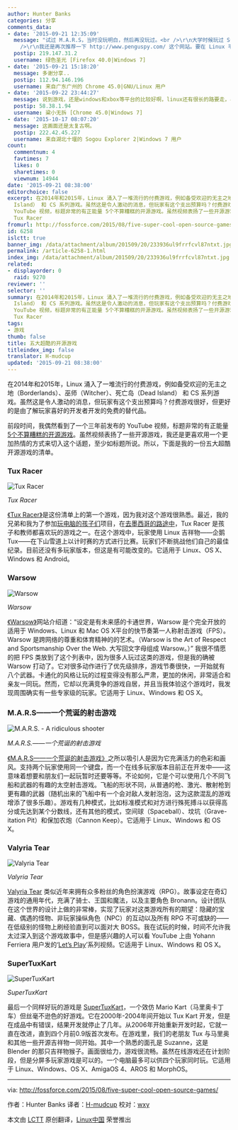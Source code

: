 ```yaml
---
author: Hunter Banks
categories: 分享
comments_data:
- date: '2015-09-21 12:35:09'
  message: "试过 M.A.R.S，当时没玩明白，然后再没玩过。<br />\r\n大学时候玩过 SuperTuxKart 很长时间。毕业后再玩的时候，它都已经更换游戏引擎了。<br
    />\r\n我还是再次推荐一下 http://www.penguspy.com/ 这个网站。要在 Linux 平台玩游戏的话，到这里找就对了。"
  postip: 219.147.31.2
  username: 绿色圣光 [Firefox 40.0|Windows 7]
- date: '2015-09-21 15:18:20'
  message: 多谢分享..
  postip: 112.94.146.196
  username: 来自广东广州的 Chrome 45.0|GNU/Linux 用户
- date: '2015-09-22 23:44:27'
  message: 说到游戏，还是windows和xbox等平台的比较好啊，linux还有很长的路要走，毕竟桌面版的普及率也就那么点·····
  postip: 58.38.1.94
  username: 粱小无拆 [Chrome 45.0|Windows 7]
- date: '2015-10-17 08:07:20'
  message: 这画面还是太复古啊。
  postip: 222.42.45.227
  username: 来自湖北十堰的 Sogou Explorer 2|Windows 7 用户
count:
  commentnum: 4
  favtimes: 7
  likes: 0
  sharetimes: 0
  viewnum: 14944
date: '2015-09-21 08:38:00'
editorchoice: false
excerpt: 在2014年和2015年，Linux 涌入了一堆流行的付费游戏，例如备受欢迎的无主之地（Borderlands）、巫师（Witcher）、死亡岛（Dead
  Island） 和 CS 系列游戏。虽然这是令人激动的消息，但玩家有这个支出预算吗？付费游戏很好，但更好的是由了解玩家喜好的开发者开发的免费的替代品。 前段时间，我偶然看到了一个三年前发布的
  YouTube 视频，标题非常的有正能量 5个不算糟糕的开源游戏。虽然视频表扬了一些开源游戏，我还是更喜欢用一个更加热情的方式来切入这个话题，至少如标题所说。所以，下面是我的一份五大超酷开源游戏的清单。
  Tux Racer
fromurl: http://fossforce.com/2015/08/five-super-cool-open-source-games/
id: 6258
islctt: true
banner_img: /data/attachment/album/201509/20/233936ul9frrfcvl87ntxt.jpg
permalink: /article-6258-1.html
index_img: /data/attachment/album/201509/20/233936ul9frrfcvl87ntxt.jpg.thumb.jpg
related:
- displayorder: 0
  raid: 9270
reviewer: ''
selector: ''
summary: 在2014年和2015年，Linux 涌入了一堆流行的付费游戏，例如备受欢迎的无主之地（Borderlands）、巫师（Witcher）、死亡岛（Dead
  Island） 和 CS 系列游戏。虽然这是令人激动的消息，但玩家有这个支出预算吗？付费游戏很好，但更好的是由了解玩家喜好的开发者开发的免费的替代品。 前段时间，我偶然看到了一个三年前发布的
  YouTube 视频，标题非常的有正能量 5个不算糟糕的开源游戏。虽然视频表扬了一些开源游戏，我还是更喜欢用一个更加热情的方式来切入这个话题，至少如标题所说。所以，下面是我的一份五大超酷开源游戏的清单。
  Tux Racer
tags:
- 游戏
thumb: false
title: 五大超酷的开源游戏
titleindex_img: false
translator: H-mudcup
updated: '2015-09-21 08:38:00'
---
```


在2014年和2015年，Linux 涌入了一堆流行的付费游戏，例如备受欢迎的无主之地（Borderlands）、巫师（Witcher）、死亡岛（Dead Island） 和 CS 系列游戏。虽然这是令人激动的消息，但玩家有这个支出预算吗？付费游戏很好，但更好的是由了解玩家喜好的开发者开发的免费的替代品。


前段时间，我偶然看到了一个三年前发布的 YouTube 视频，标题非常的有正能量 [5个不算糟糕的开源游戏](https://www.youtube.com/watch?v=BEKVl-XtOP8)。虽然视频表扬了一些开源游戏，我还是更喜欢用一个更加热情的方式来切入这个话题，至少如标题所说。所以，下面是我的一份五大超酷开源游戏的清单。


### Tux Racer


![Tux Racer](/data/attachment/album/201509/20/233936ul9frrfcvl87ntxt.jpg)


*Tux Racer*


[《Tux Racer》](http://tuxracer.sourceforge.net/download.html)是这份清单上的第一个游戏，因为我对这个游戏很熟悉。最近，我的兄弟和我为了参加[玩电脑的孩子们](http://www.kidsoncomputers.org/an-amazing-week-in-oaxaca)项目，在[去墨西哥的路途中](http://fossforce.com/2015/07/banks-family-values-texas-linux-fest/)，Tux Racer 是孩子和教师都喜欢玩的游戏之一。在这个游戏中，玩家使用 Linux 吉祥物——企鹅 Tux——在下山雪道上以计时赛的方式进行比赛。玩家们不断挑战他们自己的最佳纪录。目前还没有多玩家版本，但这是有可能改变的。它适用于 Linux、OS X、Windows 和 Android。


### Warsow


![Warsow](/data/attachment/album/201509/20/233936vmgg5m19fmmmjpmm.jpg)


*Warsow*


[《Warsow》](https://www.warsow.net/download)网站介绍道：“设定是有未来感的卡通世界，Warsow 是个完全开放的适用于 Windows、Linux 和 Mac OS X平台的快节奏第一人称射击游戏（FPS）。Warsow 是跨网络的尊重和体育精神的的艺术。（Warsow is the Art of Respect and Sportsmanship Over the Web. 大写回文字母组成 Warsow。）” 我很不情愿的把 FPS 类放到了这个列表中，因为很多人玩过这类的游戏，但是我的确被 Warsow 打动了。它对很多动作进行了优先级排序，游戏节奏很快，一开始就有八个武器。卡通化的风格让玩的过程变得没有那么严肃，更加的休闲，非常适合和亲友一同玩。然而，它却以充满竞争的游戏自居，并且当我体验这个游戏时，我发现周围确实有一些专家级的玩家。它适用于 Linux、Windows 和 OS X。


### M.A.R.S——一个荒诞的射击游戏


![M.A.R.S. - A ridiculous shooter](/data/attachment/album/201509/20/233937hply7wst9tmpm7az.jpg)


*M.A.R.S.——一个荒诞的射击游戏*


[《M.A.R.S——一个荒诞的射击游戏》](http://mars-game.sourceforge.net/)之所以吸引人是因为它充满活力的色彩和画风。支持两个玩家使用同一个键盘，而一个在线多玩家版本目前正在开发中——这意味着想要和朋友们一起玩暂时还要等等。不论如何，它是个可以使用几个不同飞船和武器的有趣的太空射击游戏。飞船的形状不同，从普通的枪、激光、散射枪到更有趣的武器（随机出来的飞船中有一个会对敌人发射泡泡，这为这款混乱的游戏增添了很多乐趣）。游戏有几种模式，比如标准模式和对方进行殊死搏斗以获得高分或先达到某个分数线，还有其他的模式，空间球（Spaceball）、坟坑（Grave-itation Pit）和保加农炮（Cannon Keep）。它适用于 Linux、Windows 和 OS X。


### Valyria Tear


![Valyria Tear](/data/attachment/album/201509/20/233938t2ocqu1rov2cniml.jpg)


*Valyria Tear*


[Valyria Tear](http://valyriatear.blogspot.com/) 类似近年来拥有众多粉丝的角色扮演游戏（RPG）。故事设定在奇幻游戏的通用年代，充满了骑士、王国和魔法，以及主要角色 Bronann。设计团队在这个世界的设计上做的非常棒，实现了玩家对这类游戏所有的期望：隐藏的宝藏、偶遇的怪物、非玩家操纵角色（NPC）的互动以及所有 RPG 不可或缺的——在低级别的怪物上刷经验直到可以面对大 BOSS。我在试玩的时候，时间不允许我太过深入到这个游戏故事中，但是感兴趣的人可以看 YouTube 上由 Yohann Ferriera 用户发的‘[Let’s Play](https://www.youtube.com/channel/UCQ5KrSk9EqcT_JixWY2RyMA)’系列视频。它适用于 Linux、Windows 和 OS X。


### SuperTuxKart


![SuperTuxKart](/data/attachment/album/201509/20/233938uo2oesg3gilol2pp.jpg)


*SuperTuxKart*


最后一个同样好玩的游戏是 [SuperTuxKart](http://supertuxkart.sourceforge.net/)，一个效仿 Mario Kart（马里奥卡丁车）但丝毫不逊色的好游戏。它在2000年-2004年间开始以 Tux Kart 开发，但是在成品中有错误，结果开发就停止了几年。从2006年开始重新开发时起，它就一直在改进，直到四个月前0.9版首次发布。在游戏里，我们的老朋友 Tux 与马里奥和其他一些开源吉祥物一同开始。其中一个熟悉的面孔是 Suzanne，这是 Blender 的那只吉祥物猴子。画面很给力，游戏很流畅。虽然在线游戏还在计划阶段，但是分屏多玩家游戏是可以的。一个电脑最多可以供四个玩家同时玩。它适用于 Linux、Windows、OS X、AmigaOS 4、AROS 和 MorphOS。




---


via: <http://fossforce.com/2015/08/five-super-cool-open-source-games/>


作者：Hunter Banks 译者：[H-mudcup](https://github.com/H-mudcup) 校对：[wxy](https://github.com/wxy)


本文由 [LCTT](https://github.com/LCTT/TranslateProject) 原创翻译，[Linux中国](https://linux.cn/) 荣誉推出